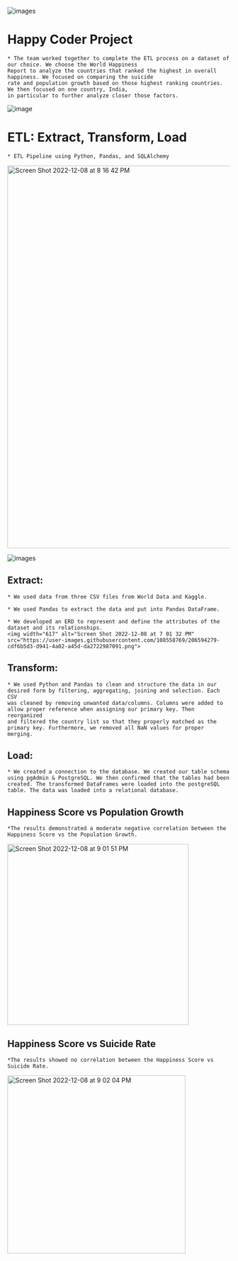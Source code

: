 ![images](https://user-images.githubusercontent.com/108558769/206596859-100a808a-b2b5-4f92-9ff8-1bd8ee5cb0b2.png)

# Happy Coder Project
    * The team worked together to complete the ETL process on a dataset of our choice. We choose the World Happiness
    Report to analyze the countries that ranked the highest in overall happiness. We focused on comparing the suicide 
    rate and population growth based on those highest ranking countries. We then focused on one country, India, 
    in particular to further analyze closer those factors. 
![image](https://user-images.githubusercontent.com/108558769/206597608-09719ae3-d3b6-4b9e-9509-3524e77e5571.png)

# ETL: Extract, Transform, Load
    * ETL Pipeline using Python, Pandas, and SQLAlchemy
<img width="864" alt="Screen Shot 2022-12-08 at 8 16 42 PM" src="https://user-images.githubusercontent.com/108558769/206601742-e334f328-30c8-4a99-8d69-3a0dba471549.png">

![images](https://user-images.githubusercontent.com/108558769/206601742-e334f328-30c8-4a99-8d69-3a0dba471549.png)

## Extract: 
    * We used data from three CSV files from World Data and Kaggle.
    
    * We used Pandas to extract the data and put into Pandas DataFrame.
    
    * We developed an ERD to represent and define the attributes of the dataset and its relationships. 
    <img width="617" alt="Screen Shot 2022-12-08 at 7 01 32 PM" src="https://user-images.githubusercontent.com/108558769/206594279-cdf6b5d3-d941-4a02-a45d-da2722987091.png">
    
## Transform: 
    * We used Python and Pandas to clean and structure the data in our desired form by filtering, aggregating, joining and selection. Each CSV
    was cleaned by removing unwanted data/columns. Columns were added to allow proper reference when assigning our primary key. Then reorganized
    and filtered the country list so that they properly matched as the primary key. Furthermore, we removed all NaN values for proper merging.
    
    
## Load:
    * We created a connection to the database. We created our table schema using pgAdmin & PostgreSQL. We then confirmed that the tables had been
    created. The transformed DataFrames were loaded into the postgreSQL table. The data was loaded into a relational database. 

## Happiness Score vs Population Growth
    *The results demonstrated a moderate negative correlation between the Happiness Score vs the Population Growth.
<img width="409" alt="Screen Shot 2022-12-08 at 9 01 51 PM" src="https://user-images.githubusercontent.com/108558769/206607338-63f32013-4225-49ce-9b76-fa951b24d871.png">
 

## Happiness Score vs Suicide Rate
    *The results showed no correlation between the Happiness Score vs Suicide Rate. 
<img width="402" alt="Screen Shot 2022-12-08 at 9 02 04 PM" src="https://user-images.githubusercontent.com/108558769/206607466-dad72870-de09-4271-b9ac-a9d338b3e5df.png">
